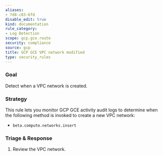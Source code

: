 ```yaml
---
aliases:
- 7d8-c83-6fd
disable_edit: true
kind: documentation
rule_category:
- Log Detection
scope: gcp.gce.route
security: compliance
source: gcp
title: GCP GCE VPC network modified
type: security_rules
---
```


### Goal
Detect when a VPC network is created. 

### Strategy
This rule lets you monitor GCP GCE activity audit logs to determine when the following method is invoked to create a new VPC network:

* `beta.compute.networks.insert`

### Triage & Response
1. Review the VPC network.
